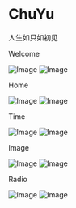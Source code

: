 # ChuYu
人生如只如初见

Welcome

![Image](https://raw.githubusercontent.com/Miaolegemi9527/MarkdownPhotos/master/ChuYu/CYWelcome.gif)   ![Image](https://raw.githubusercontent.com/Miaolegemi9527/MarkdownPhotos/master/ChuYu/CYWelcome1.png)

Home

![Image](https://raw.githubusercontent.com/Miaolegemi9527/MarkdownPhotos/master/ChuYu/CYHome.gif)  ![Image](https://raw.githubusercontent.com/Miaolegemi9527/MarkdownPhotos/master/ChuYu/CYHome.png)

Time

![Image](https://raw.githubusercontent.com/Miaolegemi9527/MarkdownPhotos/master/ChuYu/CYTime.gif)   ![Image](https://raw.githubusercontent.com/Miaolegemi9527/MarkdownPhotos/master/ChuYu/CYTime2.png)

Image

![Image](https://raw.githubusercontent.com/Miaolegemi9527/MarkdownPhotos/master/ChuYu/CYImage.gif)  ![Image](https://raw.githubusercontent.com/Miaolegemi9527/MarkdownPhotos/master/ChuYu/CYImage.png)

Radio

![Image](https://raw.githubusercontent.com/Miaolegemi9527/MarkdownPhotos/master/ChuYu/CYRadio.gif)  ![Image](https://raw.githubusercontent.com/Miaolegemi9527/MarkdownPhotos/master/ChuYu/CYRadio2.png)
